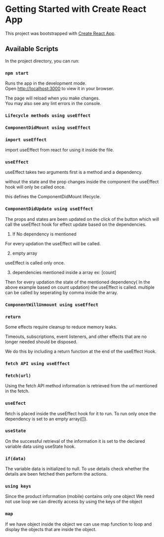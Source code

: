 # Getting Started with Create React App

This project was bootstrapped with [Create React App](https://github.com/facebook/create-react-app).

## Available Scripts

In the project directory, you can run:

### `npm start`

Runs the app in the development mode.\
Open [http://localhost:3000](http://localhost:3000) to view it in your browser.

The page will reload when you make changes.\
You may also see any lint errors in the console.

### `Lifecycle methods using useEffect `

### `ComponentDidMount using useEffect `

### `import useEffect `

import useEffect from react for using it inside the file.


### `useEffect `

useEffect takes two arguments first is a method and a dependency.

without the state and the prop changes inside the component the useEffect hook will only be called once.

this defines the ComponentDidMount lifecycle.


### `ComponentDidUpdate using useEffect `

The props and states are been updated on the click of the button which will call the useEffect hook for effect update based on the dependencies.

1) If No dependency is mentioned

For every updation the useEffect will be called.


2) empty array

useEffect is called only once.

3) dependencies mentioned inside a array ex: [count]

Then for every updation the state of the mentioned dependency( In the above example based on count updation) the useEffect is called.
multiple can be called by seperating by comma inside the array.


### `ComponentWillUnmount using useEffect `

### `return`

Some effects require cleanup to reduce memory leaks.

Timeouts, subscriptions, event listeners, and other effects that are no longer needed should be disposed.

We do this by including a return function at the end of the useEffect Hook.


### `fetch API using useEffect `

### `fetch(url)`

Using the fetch API method information is retrieved from the url mentioned in the fetch.

### `useEfect`

fetch is placed inside the useEffect hook for it to run. To run only once the dependency is set to an empty array([]).

### `useState`

On the successful retrieval of the information it is set to the declared variable data using useState hook.

### `if(data)`

The variable data is initialized to null. To use details check whether the details are been fetched then perform the actions.

### `using keys`

Since the product information (mobile) contains only one object We need not use loop we can directly access by using the keys of the object

### `map`

If we have object inside the object we can use map function to loop and display the objects that are inside the object.







